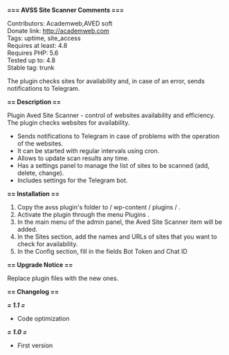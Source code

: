 **=== AVSS Site Scanner Comments ===**

Contributors: Academweb,AVED soft<br>
Donate link: http://academweb.com<br>
Tags: uptime, site_access<br>
Requires at least: 4.8<br>
Requires PHP: 5.6<br>
Tested up to: 4.8<br>
Stable tag: trunk<br>

The plugin checks sites for availability and, in case of an error, sends notifications to Telegram.

**== Description ==**<br>

Plugin Aved Site Scanner - control of  websites availability and efficiency.
The plugin checks websites for availability.
 - Sends notifications to Telegram in case of  problems with the operation of the websites.
 - It can be started with regular intervals using cron.
 - Allows  to update scan results any time.
 - Has a settings panel to manage the list of sites to be scanned (add, delete, change).
 - Includes settings for the Telegram bot.


**== Installation ==**

1. Copy the  avss  plugin's folder to  / wp-content / plugins / .
2. Activate the plugin through the menu  Plugins .
3. In the main menu of the admin panel, the  Aved Site Scanner  item will be added.
4. In the  Sites  section, add the names and URLs of sites that you want to check for availability.
5. In the  Config  section, fill in the fields  Bot Token  and  Chat ID 

**== Upgrade Notice ==**

Replace plugin files with the new ones.

**== Changelog ==**

**_= 1.1 =_**
* Code optimization

**_= 1.0 =_**
* First version